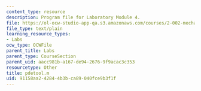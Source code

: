 ```yaml
---
content_type: resource
description: Program file for Laboratory Module 4.
file: https://ol-ocw-studio-app-qa.s3.amazonaws.com/courses/2-002-mechanics-and-materials-ii-spring-2004/91158aa242844b3bca89040fce9b3f1f_pdetool.m
file_type: text/plain
learning_resource_types:
- Labs
ocw_type: OCWFile
parent_title: Labs
parent_type: CourseSection
parent_uid: aacc981b-a167-de94-2676-9f9acac3c353
resourcetype: Other
title: pdetool.m
uid: 91158aa2-4284-4b3b-ca89-040fce9b3f1f
---
```

